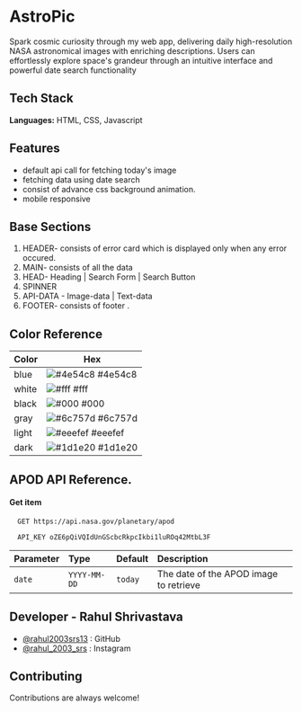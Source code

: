 # AstroPic

Spark cosmic curiosity through my web app, delivering daily high-resolution NASA astronomical images with enriching descriptions. Users can effortlessly explore space's grandeur through an intuitive interface and powerful date search functionality

## Tech Stack

**Languages:** HTML, CSS, Javascript

## Features

- default api call for fetching today's image
- fetching data using date search
- consist of advance css background animation.
- mobile responsive

## Base Sections

1. HEADER- consists of error card which is displayed only when any error occured.
2. MAIN- consists of all the data
3. HEAD- Heading | Search Form | Search Button
4. SPINNER
5. API-DATA - Image-data | Text-data
6. FOOTER- consists of footer .

## Color Reference

| Color | Hex                                                              |
| ----- | ---------------------------------------------------------------- |
| blue  | ![#4e54c8](https://via.placeholder.com/10/4e54c8?text=+) #4e54c8 |
| white | ![#fff](https://via.placeholder.com/10/fff?text=+) #fff          |
| black | ![#000](https://via.placeholder.com/10/000?text=+) #000          |
| gray  | ![#6c757d](https://via.placeholder.com/10/6c757d?text=+) #6c757d |
| light | ![#eeefef](https://via.placeholder.com/10/eeefef?text=+) #eeefef |
| dark  | ![#1d1e20](https://via.placeholder.com/10/1d1e20?text=+) #1d1e20 |

## APOD API Reference.

#### Get item

```http
  GET https://api.nasa.gov/planetary/apod
```

```http
  API_KEY oZE6pQiVQIdUnGScbcRkpcIkbi1luROq42MtbL3F
```

| Parameter | Type         | Default | Description                            |
| :-------- | :----------- | :------ | :------------------------------------- |
| `date`    | `YYYY-MM-DD` | `today` | The date of the APOD image to retrieve |

## Developer - Rahul Shrivastava

- [@rahul2003srs13](https://www.github.com/rahul2003srs13) : GitHub
- [@rahul_2003_srs](https://www.instagram.com/rahul_2003_srs/) : Instagram


## Contributing

Contributions are always welcome!
